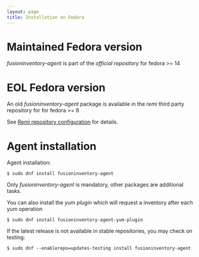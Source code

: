 ```yaml
---
layout: page
title: Installation on Fedora
---
```


# Maintained Fedora version

*fusioninventory-agent* is part of the *official repository* for fedora >= 14

# EOL Fedora version

An old *fusioninventory-agent* package is available in the *remi* third party repository for for fedora >= 8

See [Remi repository configuration](http://blog.famillecollet.com/pages/Config-en) for details.

# Agent installation

Agent installation:

    $ sudo dnf install fusioninventory-agent

Only *fusioninventory-agent* is mandatory, other packages are additional tasks.

You can also install the *yum plugin* which will request a inventory after each yum operation

    $ sudo dnf install fusioninventory-agent-yum-plugin

If the latest release is not available in stable repositories, you may check on testing:

    $ sudo dnf --enablerepo=updates-testing install fusioninventory-agent
